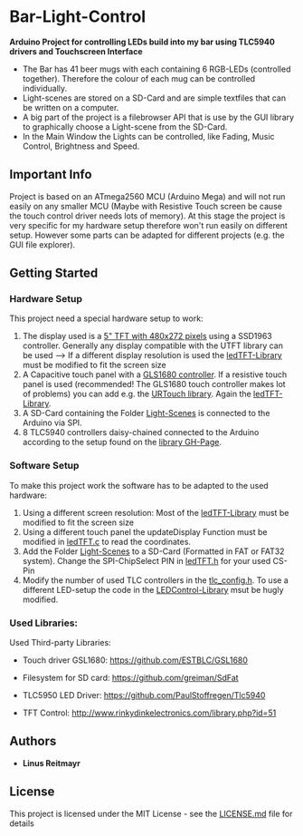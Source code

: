 # Bar-Light-Control

**Arduino Project for controlling LEDs build into my bar using TLC5940 drivers and Touchscreen Interface**
* The Bar has 41 beer mugs with each containing 6 RGB-LEDs (controlled together). Therefore the colour of each mug can be controlled individually.
* Light-scenes are stored on a SD-Card and are simple textfiles that can be written on a computer.
* A big part of the project is a filebrowser API that is use by the GUI library to graphically choose a Light-scene from the SD-Card.
* In the Main Window the Lights can be controlled, like Fading, Music Control, Brightness and Speed.

## Important Info
Project is based on an ATmega2560 MCU (Arduino Mega) and will not run easily on any smaller MCU (Maybe with Resistive Touch screen be cause the touch control driver needs lots of memory). 
At this stage the project is very specific for my hardware setup therefore won't run easily on different setup. However some parts can be adapted for different projects (e.g. the GUI file explorer).


## Getting Started

### Hardware Setup

This project need a special hardware setup to work:
1. The display used is a [5" TFT with 480x272 pixels](https://www.buydisplay.com/default/5-tft-ssd1963-lcd-module-touch-screen-display-480x272-mcu-arduino) using a SSD1963 controller.
Generally any display compatible with the UTFT library can be used --> If a different display resolution is used the [ledTFT-Library](Libraries/ledTFT/) must be modified to fit the screen size
2. A Capacitive touch panel with a [GLS1680 controller](https://linux-sunxi.org/GSL1680).
If a resistive touch panel is used (recommended! The GLS1680 touch controller makes lot of problems) you can add e.g. the [URTouch library](http://www.rinkydinkelectronics.com/library.php?id=92). Again the [ledTFT-Library](Libraries/ledTFT/).
3. A SD-Card containing the Folder [Light-Scenes](Light-Scenes) is connected to the Arduino via SPI.
4. 8 TLC5940 controllers daisy-chained connected to the Arduino according to the setup found on the [library GH-Page](https://github.com/PaulStoffregen/Tlc5940).

### Software Setup

To make this project work the software has to be adapted to the used hardware:
1. Using a different screen resolution: Most of the [ledTFT-Library](Libraries/ledTFT/) must be modified to fit the screen size
2. Using a different touch panel the updateDisplay Function must be modified in [ledTFT.c](Libraries/ledTFT/ledTFT.c) to read the coordinates.
3. Add the Folder [Light-Scenes](Light-Scenes) to a SD-Card (Formatted in FAT or FAT32 system). Change the SPI-ChipSelect PIN in [ledTFT.h](Libraries/ledTFT/ledTFT.h) for your used CS-Pin
4. Modify the number of used TLC controllers in the [tlc_config.h](Libraries/Tlc5940/tlc_config.h). To use a different LED-setup the code in the [LEDControl-Library](Libraries/LEDControl) msut be hugly modified.


### Used Libraries:

Used Third-party Libraries:
- Touch driver GSL1680:
https://github.com/ESTBLC/GSL1680

- Filesystem for SD card:
https://github.com/greiman/SdFat

- TLC5950 LED Driver:
https://github.com/PaulStoffregen/Tlc5940

- TFT Control:
http://www.rinkydinkelectronics.com/library.php?id=51


## Authors

* **Linus Reitmayr**

## License

This project is licensed under the MIT License - see the [LICENSE.md](LICENSE.md) file for details

